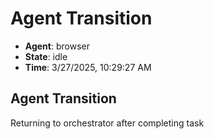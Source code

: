 # Agent Transition

- **Agent**: browser
- **State**: idle
- **Time**: 3/27/2025, 10:29:27 AM

## Agent Transition

Returning to orchestrator after completing task

